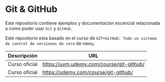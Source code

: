 # Git & GitHub

Este repositorio contiene ejemplos y documentación escencial relacionada a como poder usar ```Git``` y ```GitHub```.

Este repositorio esta basado en el curso de ```GIT+GitHub: Todo un sistema de control de versiones de cero``` de ```Udemy```.

| Descripción | URL |
| ------------- | ------------- |
| Curso oficial | https://uvm.udemy.com/course/git-github/ |
| Curso oficial | https://udemy.com/course/git-github/ |

